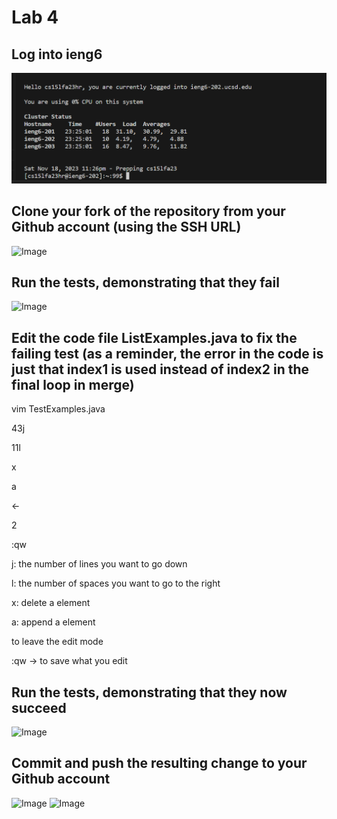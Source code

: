 Lab 4
=========

Log into ieng6
---
![Image](phlab4.1.png)

Clone your fork of the repository from your Github account (using the SSH URL)
---
![Image](phlab4ph1.png)

Run the tests, demonstrating that they fail
---
![Image](phlab4ph2.png)

Edit the code file ListExamples.java to fix the failing test (as a reminder, the error in the code is just that index1 is used instead of index2 in the final loop in merge)
---

vim TestExamples.java

43j

11l

x

a 

<-

2

<esq> 

:qw 

<enter>

j: the number of lines you want to go down

l: the number of spaces you want to go to the right

x: delete a element

a: append a element

<esq> to leave the edit mode

:qw -> to save what you edit

Run the tests, demonstrating that they now succeed
---
![Image](phlab4ph3.png)

Commit and push the resulting change to your Github account
----
![Image](phlab4ph4.png)
![Image](phlab4ph5.png)
